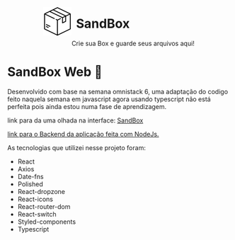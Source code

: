 <div style="display:flex; align-itens: center; justify-content: center;">

  <img src="./src/assets/logo.svg" style="height: 64px;"/>
  <div style="display:flex; flex-direction: column;" >
    <h1 style="margin-left: 10px; margin-top: 20px;" >SandBox</h1>
    <span style="font-size: 14px;">Crie sua Box e guarde seus arquivos aqui!</span>
  </div>
</div>

# SandBox Web 🚀
  Desenvolvido com base na semana omnistack 6, uma  adaptação do codigo feito naquela semana em javascript agora usando typescript não está perfeita pois ainda estou numa fase de aprendizagem.


  link para da uma olhada na interface: [SandBox](https://frontend-sandbox.herokuapp.com/)

  [link para o Backend da aplicação feita com NodeJs.]()

As tecnologias que utilizei nesse projeto foram:

- React
- Axios
- Date-fns
- Polished
- React-dropzone
- React-icons
- React-router-dom
- React-switch
- Styled-components
- Typescript

